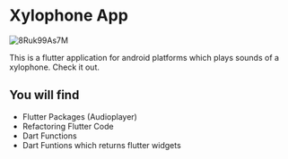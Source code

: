 # Xylophone App

![8Ruk99As7M](https://user-images.githubusercontent.com/72740598/230762963-fa2bd506-38e2-4764-a72d-49ec5589c480.gif)

This is a flutter application for android platforms which plays sounds of a xylophone. Check it out.

## You will find

- Flutter Packages (Audioplayer)
- Refactoring Flutter Code
- Dart Functions
- Dart Funtions which returns flutter widgets
